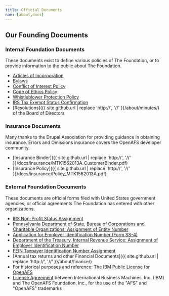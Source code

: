 ```yaml
---
title: Official Documents
nav: [about,docs]
---
```


## Our Founding Documents ##

### Internal Foundation Documents ###

These documents exist to define various policies of The Foundation, or to
provide information to the public about The Foundation.

* [Articles of Incorporation](openafs-foundation-incorporation.pdf)
* [Bylaws](openafs-foundation-bylaws.pdf)
* [Conflict of Interest Policy](openafs-foundation-coi-policy.pdf)
* [Code of Ethics Policy](openafs-foundation-coe.pdf)
* [Whistleblower Protection Policy](openafs-foundation-whistleblower-policy.pdf)
* [IRS Tax Exempt Status Confirmation](20150606-OpenAFS-Foundation-Official-501c3-Confirmation.pdf)
* [Resolutions]({{ site.github.url | replace 'http://', '//' }}/about/minutes/) of the Board of Directors

### Insurance Documents ###

Many thanks to the Drupal Association for providing guidance in obtaining insurance. Errors and Omissions insurance covers the OpenAFS developer community.

* [Insurance Binder]({{ site.github.url | replace 'http://', '//' }}/docs/insurance/MTK1562013A_CustomerBinder.pdf)
* [Insurance Policy]({{ site.github.url | replace 'http://', '//' }}/docs/insurance/Policy_MTK1562013A.pdf)

### External Foundation Documents ###

These documents are official forms filed with United States government agencies, or official
agreements The Foundation has entered with other organizations.

* [IRS Non-Profit Status Assignment](financials/IRS%20Non-Profit%20Status%20Assignment.pdf)
* [Pennsylvania Department of State, Bureau of Corporations and Charitable Organizations: Assignment of Entity Number](openafs-foundation-accepted-incorporation.pdf)
* [Application for Employer Identification Number (Form SS-4)](openafs-foundation-ss4.pdf)
* [Department of the Treasury, Internal Revenue Service: Assignment of Employer Identification Number](openafs-foundation-irs-ein.pdf)
* [FEIN Taxpayer Identification Number Assignment](financials/FEIN-Taxpayer%20Identification%20Number%20Assignment.pdf)
* [Annual tax returns and other Financial Documents]({{ site.github.url | replace 'http://', '//' }}/about/finance/)
* For historical purposes and reference: [The IBM Public License for OpenAFS](https://www.openafs.org/dl/license10.html)
* [License Agreement](openafs-foundation-ibm-trademark-agreement.pdf) between International Business Machines, Inc. (IBM) and The OpenAFS Foundation, Inc., for the use of the "AFS" and "OpenAFS" trademarks
